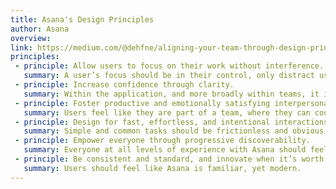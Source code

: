 ```yaml
---
title: Asana's Design Principles
author: Asana
overview:
link: https://medium.com/@dehfne/aligning-your-team-through-design-principles-a1d39bd1f55e
principles:
 - principle: Allow users to focus on their work without interference.
   summary: A user’s focus should be in their control, only distract users with changes that are personally relevant.
 - principle: Increase confidence through clarity.
   summary: Within the application, and more broadly within teams, it is unambiguous what is happening and why.
 - principle: Foster productive and emotionally satisfying interpersonal dynamics.
   summary: Users feel like they are part of a team, where they can count on each other to do their part, and feel like they’re moving forward towards a common goal.
 - principle: Design for fast, effortless, and intentional interactions.
   summary: Simple and common tasks should be frictionless and obvious; complex tasks should feel efficient and delightful. But, speed should not lead to inaccuracies.
 - principle: Empower everyone through progressive discoverability.
   summary: Everyone at all levels of experience with Asana should feel like they know how to use the product, regardless of how many features they use.
 - principle: Be consistent and standard, and innovate when it’s worth it.
   summary: Users should feel like Asana is familiar, yet modern.
---
```

